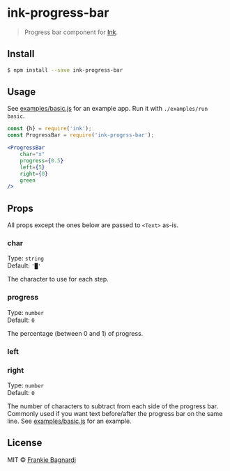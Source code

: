 # ink-progress-bar

> Progress bar component for [Ink](https://github.com/vadimdemedes/ink).


## Install

```sh
$ npm install --save ink-progress-bar
```

## Usage

See [examples/basic.js](examples/basic.js) for an example app. Run it with `./examples/run basic`.

```jsx
const {h} = require('ink');
const ProgressBar = require('ink-progrss-bar');

<ProgressBar
	char="x"
	progress={0.5}
	left={5}
	right={0}
	green
/>
```

## Props

All props except the ones below are passed to `<Text>` as-is.

### char

Type: `string`<br>
Default: `'█'`

The character to use for each step.

### progress

Type: `number`<br>
Default: `0`

The percentage (between 0 and 1) of progress.

### left
### right

Type: `number`<br>
Default: `0`

The number of characters to subtract from each side of the progress bar. Commonly used if you want text before/after the progress bar on the same line. See [examples/basic.js](examples/basic.js) for an example.


## License

MIT © [Frankie Bagnardi](https://github.com/brigand)
